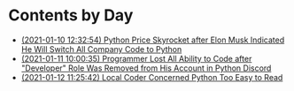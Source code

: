 # Contents by Day

* [(2021-01-10 12:32:54) Python Price Skyrocket after Elon Musk Indicated He Will Switch All Company Code to Python](10/123254-python-price-rise-elon-musk.md)
* [(2021-01-11 10:00:35) Programmer Lost All Ability to Code after "Developer" Role Was Removed from His Account in Python Discord](11/100035-programmer-lost-ability-developer-role.md)
* [(2021-01-12 11:25:42) Local Coder Concerned Python Too Easy to Read](12/112542-coder-concerned-python-too-easy-to-read.md)

